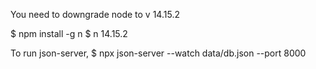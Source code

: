 You need to downgrade node to v 14.15.2

$ npm install -g n
$ n 14.15.2

To run json-server, $ npx json-server --watch data/db.json --port 8000